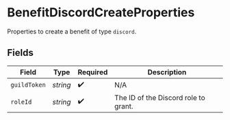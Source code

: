 # BenefitDiscordCreateProperties

Properties to create a benefit of type `discord`.


## Fields

| Field                                | Type                                 | Required                             | Description                          |
| ------------------------------------ | ------------------------------------ | ------------------------------------ | ------------------------------------ |
| `guildToken`                         | *string*                             | :heavy_check_mark:                   | N/A                                  |
| `roleId`                             | *string*                             | :heavy_check_mark:                   | The ID of the Discord role to grant. |
